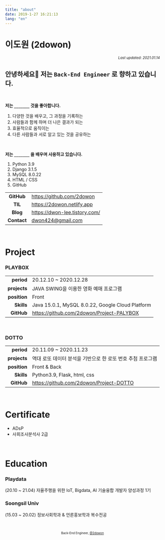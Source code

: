 ```yaml
---
title: "about"
date: 2019-1-27 16:21:13
lang: "en"
---
```


# 이도원 (2dowon)

<div align="right"><sub><i>Last updated: 2021.01.14</i></sub></div>

## 안녕하세요👋 저는 `Back-End Engineer` 로 향하고 있습니다.

<br />

**저는 `_______` 것을 좋아합니다.**

1. 다양한 것을 배우고, 그 과정을 기록하는
2. 사람들과 함께 하며 더 나은 결과가 되는
3. 효율적으로 움직이는
4. 다른 사람들과 서로 알고 있는 것을 공유하는

<br />

**저는 `_______` 을 배우며 사용하고 있습니다.**

1. Python 3.9
2. Django 3.1.5
3. MySQL 8.0.22
4. HTML / CSS
5. GitHub

|             |                               |
| :---------: | ----------------------------- |
| **GitHub**  | https://github.com/2dowon     |
|   **TIL**   | https://2dowon.netlify.app    |
|  **Blog**   | https://dwon-lee.tistory.com/ |
| **Contact** | <dwon424@gmail.com>           |

<br />

# Project

### PLAYBOX

|              |                                                  |
| -----------: | ------------------------------------------------ |
|   **period** | 20.12.10 ~ 2020.12.28                            |
| **projects** | JAVA SWING을 이용한 영화 예매 프로그램           |
| **position** | Front                                            |
|   **Skills** | Java 15.0.1, MySQL 8.0.22, Google Cloud Platform |
|   **GitHub** | https://github.com/2dowon/Project-PALYBOX        |

<br />

### DOTTO

|              |                                                             |
| -----------: | ----------------------------------------------------------- |
|   **period** | 20.11.09 ~ 2020.11.23                                       |
| **projects** | 역대 로또 데이터 분석을 기반으로 한 로또 번호 추첨 프로그램 |
| **position** | Front & Back                                                |
|   **Skills** | Python3.9, Flask, html, css                                 |
|   **GitHub** | https://github.com/2dowon/Project-DOTTO                     |

<br />

# Certificate

- ADsP
- 사회조사분석사 2급

<br />

# Education

### Playdata

(20.10 ~ 21.04) 자율주행을 위한 IoT, Bigdata, AI 기술융합 개발자 양성과정 1기

### Soongsil Univ

(15.03 ~ 20.02) 정보사회학과 & 언론홍보학과 복수전공

<div align="center" class="final">

<br/>

<sub><sup>Back-End Engineer, <a href="https://github.com/2dowon">@2dowon</a></sup></sub>

</div>
